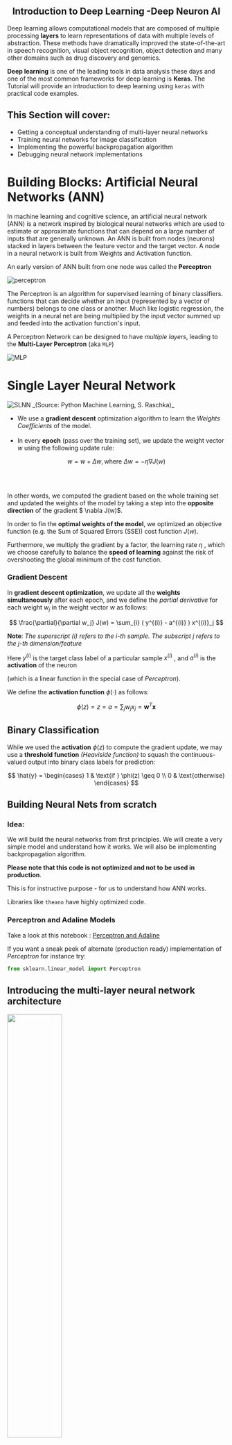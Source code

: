 <h2><center>Introduction to Deep Learning -Deep Neuron AI</center></h2>

Deep learning allows computational models that are composed of multiple processing **layers** to learn representations of data with multiple levels of abstraction. These methods have dramatically improved the state-of-the-art in speech recognition, visual object recognition, object detection and many other domains such as drug discovery and genomics. 

**Deep learning** is one of the leading tools in data analysis these days and one of the most common frameworks for deep learning is **Keras**. The Tutorial will provide an introduction to deep learning using `keras` with practical code examples.

## This Section will cover:

* Getting a conceptual understanding of multi-layer neural networks
* Training neural networks for image classification
* Implementing the powerful backpropagation algorithm
* Debugging neural network implementations

# Building Blocks: Artificial Neural Networks (ANN)

In machine learning and cognitive science, an artificial neural network (ANN) is a network inspired by biological neural networks which are used to estimate or approximate functions that can depend on a large number of inputs that are generally unknown. An ANN is built from nodes (neurons) stacked in layers between the feature vector and the target vector. A node in a neural network is built from Weights and Activation function.

An early version of ANN built from one node was called the **Perceptron**

<img src="https://github.com/ahammadmejbah/Introduction-to-Deep-Learning--Deep-Neuron-AI/blob/main/Images/perceptron.png" alt="perceptron">

The Perceptron is an algorithm for supervised learning of binary classifiers. functions that can decide whether an input (represented by a vector of numbers) belongs to one class or another. Much like logistic regression, the weights in a neural net are being multiplied by the input vector summed up and feeded into the activation function's input.

A Perceptron Network can be designed to have *multiple layers*, leading to the **Multi-Layer Perceptron** (aka `MLP`)

<img src="https://github.com/ahammadmejbah/Introduction-to-Deep-Learning--Deep-Neuron-AI/blob/main/Images/MLP.png" alt="MLP">



# Single Layer Neural Network
<img src="https://github.com/ahammadmejbah/Introduction-to-Deep-Learning--Deep-Neuron-AI/blob/main/Images/single%20layer%20nn.png" alt="SLNN">
_(Source: Python Machine Learning, S. Raschka)_


- We use a **gradient descent** optimization algorithm to learn the _Weights Coefficients_ of the model.
<br><br>
- In every **epoch** (pass over the training set), we update the weight vector $w$ using the following update rule:

$$
w = w + \Delta w, \text{where } \Delta w = - \eta \nabla J(w)
$$

<br><br>

In other words, we computed the gradient based on the whole training set and updated the weights of the model by taking a step into the **opposite direction** of the gradient $ \nabla J(w)$. 

In order to fin the **optimal weights of the model**, we optimized an objective function (e.g. the Sum of Squared Errors (SSE)) cost function $J(w)$. 

Furthermore, we multiply the gradient by a factor, the learning rate $\eta$ , which we choose carefully to balance the **speed of learning** against the risk of overshooting the global minimum of the cost function.


### Gradient Descent
In **gradient descent optimization**, we update all the **weights simultaneously** after each epoch, and we define the _partial derivative_ for each weight $w_j$ in the weight vector $w$ as follows:

$$
\frac{\partial}{\partial w_j} J(w) = \sum_{i} ( y^{(i)} - a^{(i)} )  x^{(i)}_j
$$

**Note**: _The superscript $(i)$ refers to the i-th sample. The subscript $j$ refers to the j-th dimension/feature_


Here $y^{(i)}$ is the target class label of a particular sample $x^{(i)}$ , and $a^{(i)}$ is the **activation** of the neuron 

(which is a linear function in the special case of _Perceptron_).

We define the **activation function** $\phi(\cdot)$ as follows:

$$
\phi(z) = z = a = \sum_{j} w_j x_j = \mathbf{w}^T \mathbf{x}
$$

## Binary Classification
While we used the **activation** $\phi(z)$ to compute the gradient update, we may use a **threshold function** _(Heaviside function)_ to squash the continuous-valued output into binary class labels for prediction:

$$
\hat{y} = 
\begin{cases}
    1 & \text{if } \phi(z) \geq 0 \\
    0 & \text{otherwise}
\end{cases}
$$

## Building Neural Nets from scratch 

### Idea:

We will build the neural networks from first principles. 
We will create a very simple model and understand how it works. We will also be implementing backpropagation algorithm. 

**Please note that this code is not optimized and not to be used in production**. 

This is for instructive purpose - for us to understand how ANN works. 

Libraries like `theano` have highly optimized code.

### Perceptron and Adaline Models

Take a look at this notebook : <a href="1.1.1 Perceptron and Adaline.ipynb" target="_blank_"> Perceptron and Adaline </a>

If you want a sneak peek of alternate (production ready) implementation of _Perceptron_ for instance try:
```python
from sklearn.linear_model import Perceptron
```

## Introducing the multi-layer neural network architecture
<img src="https://github.com/ahammadmejbah/Introduction-to-Deep-Learning--Deep-Neuron-AI/blob/main/Images/mln.png" width="50%" />

_(Source: Python Machine Learning, S. Raschka)_


Now we will see how to connect **multiple single neurons** to a **multi-layer feedforward neural network**; this special type of network is also called a **multi-layer perceptron** (MLP). 

The figure shows the concept of an **MLP** consisting of three layers: one _input_ layer, one _hidden_ layer, and one _output_ layer. 

The units in the hidden layer are fully connected to the input layer, and the output layer is fully connected to the hidden layer, respectively. 

If such a network has **more than one hidden layer**, we also call it a **deep artificial neural network**.



we denote the `ith` activation unit in the `lth` layer as $a_i^{(l)}$ , and the activation units $a_0^{(1)}$ and 
$a_0^{(2)}$ are the **bias units**, respectively, which we set equal to $1$. 
<br><br>
The _activation_ of the units in the **input layer** is just its input plus the bias unit:

$$
\mathbf{a}^{(1)} = [a_0^{(1)}, a_1^{(1)}, \ldots, a_m^{(1)}]^T = [1, x_1^{(i)}, \ldots, x_m^{(i)}]^T
$$
<br><br>
**Note**: $x_j^{(i)}$ refers to the jth feature/dimension of the ith sample


### Notes on Notation (usually) Adopted

The terminology around the indices (subscripts and superscripts) may look a little bit confusing at first. 
<br><br>

You may wonder why we wrote $w_{j,k}^{(l)}$ and not $w_{k,j}^{(l)}$ to refer to 
the **weight coefficient** that connects the *kth* unit in layer $l$ to the jth unit in layer $l+1$. 
<br><br>

What may seem a little bit quirky at first will make much more sense later when we **vectorize** the neural network representation. 
<br><br>

For example, we will summarize the weights that connect the input and hidden layer by a matrix 
$$ W^{(1)} \in \mathbb{R}^{h×[m+1]}$$

where $h$ is the number of hidden units and $m + 1$ is the number of hidden units plus bias unit. 

<img src="https://github.com/ahammadmejbah/Introduction-to-Deep-Learning--Deep-Neuron-AI/blob/main/Images/ml2.png" width="50%" />

_(Source: Python Machine Learning, S. Raschka)_

## Forward Propagation

* Starting at the input layer, we forward propagate the patterns of the training data through the network to generate an output.

* Based on the network's output, we calculate the error that we want to minimize using a cost function that we will describe later.


### Sigmoid Activation
<img src="https://github.com/ahammadmejbah/Introduction-to-Deep-Learning--Deep-Neuron-AI/blob/main/Images/sig.png" width="50%" />

_(Source: Python Machine Learning, S. Raschka)_



* We backpropagate the error, find its derivative with respect to each weight in the network, and update the model.

### Our neural networks class

When we first create a neural networks architecture, we need to know the number of inputs, number of hidden layers and number of outputs.The weights have to be randomly initialized.

```python
class MLP:
    def __init__(self, ni, nh, no):
        # number of input, hidden, and output nodes
        self.ni = ni + 1 # +1 for bias node
        self.nh = nh
        self.no = no

        # activations for nodes
        self.ai = [1.0]*self.ni
        self.ah = [1.0]*self.nh
        self.ao = [1.0]*self.no
        
        # create weights
        self.wi = makeMatrix(self.ni, self.nh)
        self.wo = makeMatrix(self.nh, self.no)
        
        # set them to random vaules
        self.wi = rand(-0.2, 0.2, size=self.wi.shape)
        self.wo = rand(-2.0, 2.0, size=self.wo.shape)

        # last change in weights for momentum   
        self.ci = makeMatrix(self.ni, self.nh)
        self.co = makeMatrix(self.nh, self.no)
```

### Activation Function

```python
def activate(self, inputs):
        
    if len(inputs) != self.ni-1:
        print(inputs)
        raise ValueError('wrong number of inputs')

    # input activations
    for i in range(self.ni-1):
        self.ai[i] = inputs[i]

    # hidden activations
    for j in range(self.nh):
        sum_h = 0.0
        for i in range(self.ni):
            sum_h += self.ai[i] * self.wi[i][j]
        self.ah[j] = sigmoid(sum_h)

    # output activations
    for k in range(self.no):
        sum_o = 0.0
        for j in range(self.nh):
            sum_o += self.ah[j] * self.wo[j][k]
        self.ao[k] = sigmoid(sum_o)

    return self.ao[:]
```


### BackPropagation


```python
def backPropagate(self, targets, N, M):
        
    if len(targets) != self.no:
        print(targets)
        raise ValueError('wrong number of target values')

    # calculate error terms for output
    output_deltas = np.zeros(self.no)
    for k in range(self.no):
        error = targets[k]-self.ao[k]
        output_deltas[k] = dsigmoid(self.ao[k]) * error

    # calculate error terms for hidden
    hidden_deltas = np.zeros(self.nh)
    for j in range(self.nh):
        error = 0.0
        for k in range(self.no):
            error += output_deltas[k]*self.wo[j][k]
        hidden_deltas[j] = dsigmoid(self.ah[j]) * error

    # update output weights
    for j in range(self.nh):
        for k in range(self.no):
            change = output_deltas[k] * self.ah[j]
            self.wo[j][k] += N*change + 
                             M*self.co[j][k]
            self.co[j][k] = change

    # update input weights
    for i in range(self.ni):
        for j in range(self.nh):
            change = hidden_deltas[j]*self.ai[i]
            self.wi[i][j] += N*change + 
                             M*self.ci[i][j]
            self.ci[i][j] = change

    # calculate error
    error = 0.0
    for k in range(len(targets)):
        error += 0.5*(targets[k]-self.ao[k])**2
    return error
```
